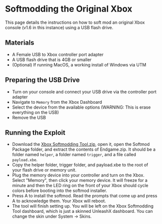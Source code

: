 # Softmodding the Original Xbox

This page details the instructions on how to soft mod an original Xbox console (v1.6 in this instance) using a USB flash drive.

## Materials

* A Female USB to Xbox controller port adapter
* A USB flash drive that is 4GB or smaller
* (Optional) If running MacOS, a working install of Windows via UTM

## Preparing the USB Drive

* Turn on your console and connect your USB drive via the controller port adapter
* Navigate to `Memory` from the Xbox Dashboard
* Select the device from the available options (WARNING: This is erase everything on the USB)
* Remove the USB

## Running the Exploit

* Download the [Xbox Softmodding Tool.zip](https://drive.google.com/drive/folders/1Gs_yYVotDxAxtHZeHUVr_ts7KeMgqEmQ), open it, open the Softmod Package folder, and extract the contents of Endgame.zip. It should be a folder named `helper`, a folder named `trigger`, and a file called `payload.xbe`.
* Copy the helper folder, trigger folder, and payload.xbe to the root of your flash drive or memory unit.
* Plug the memory device into your controller and turn on the Xbox. Select "Memory", then click your memory device. It will freeze for a minute and then the LED ring on the front of your Xbox should cycle colors before booting into the softmod installer.
* Press A to install the softmod. Read the prompts that come up and press A to acknowledge them. Your Xbox will reboot.
* The tool will finish setting up. You will be left on the Xbox Softmodding Tool dashboard, which is just a skinned UnleashX dashboard. You can change the skin under System → Skins.
